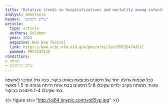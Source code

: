 ```yaml
---
title: "Relative trends in hospitalizations and mortality among infants by the number of vaccine doses and age, based on the Vaccine Adverse Event Reporting System (VAERS), 1990–2010"
analyst: amantonio
header: 'שילוב חיסונים'
article:
  type: article
  authors: Goldman
  year: 2012
  magazine: Hum Exp Toxicol
  link: https://www.ncbi.nlm.nih.gov/pmc/articles/PMC3547435/[
  pubmed: PMC3547435
conditions:
- תמותה
- שילוב החיסונים
---
```


ככל שכמות גדולה יותר של חיסונים מבוצעת באותו ביקור, ככה גדל הסיכוי לאישפוז ומוות. תמותה בקרב ילדים שקיבלו 5-8 חיסונים בבת אחת הייתה גבוהה פי 1.5 מאשר במי שקיבלו 1-4 חיסונים בביקור. 

{{< figure src="http://oi64.tinypic.com/vo65vp.jpg" >}}
